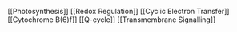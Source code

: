 [[Photosynthesis]]
[[Redox Regulation]]
[[Cyclic Electron Transfer]]
[[Cytochrome B(6)f]]
[[Q-cycle]]
[[Transmembrane Signalling]]
